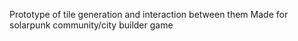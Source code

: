 Prototype of tile generation and interaction between them
Made for solarpunk community/city builder game
